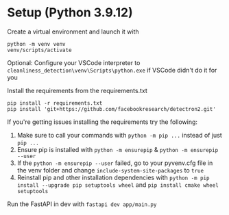 # Setup (Python 3.9.12)

Create a virtual environment and launch it with

```
python -m venv venv
venv/scripts/activate
```
Optional: Configure your VSCode interpreter to `cleanliness_detection\venv\Scripts\python.exe` if VSCode didn't do it for you

Install the requirements from the requirements.txt 
```
pip install -r requirements.txt
pip install 'git+https://github.com/facebookresearch/detectron2.git'
```

If you're getting issues installing the requirements try the following:
1. Make sure to call your commands with `python -m pip ...` instead of just `pip ...`
2. Ensure pip is installed with `python -m ensurepip` & `python -m ensurepip --user`
3. If the `python -m ensurepip --user` failed, go to your pyvenv.cfg file in the venv folder and change `include-system-site-packages` to `true`
4. Reinstall pip and other installation dependencies with `python -m pip install --upgrade pip setuptools wheel` and `pip install cmake wheel setuptools`

Run the FastAPI in dev with `fastapi dev app/main.py`

